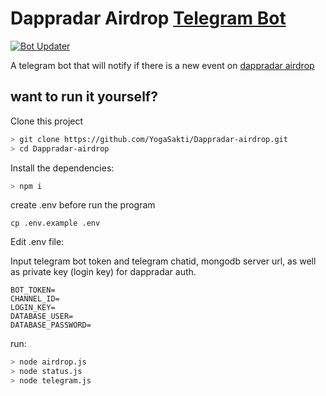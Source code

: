 # Dappradar Airdrop [Telegram Bot](https://t.me/dappradarairdrop)

[![Bot Updater](https://github.com/YogaSakti/Dappradar-airdrop/actions/workflows/airdrop.yml/badge.svg?branch=master)](https://github.com/YogaSakti/Dappradar-airdrop/actions/workflows/airdrop.yml) 


A telegram bot that will notify if there is a new event on [dappradar airdrop](https://dappradar.com/hub/airdrops)

## want to run it yourself?
Clone this project

```bash
> git clone https://github.com/YogaSakti/Dappradar-airdrop.git
> cd Dappradar-airdrop

```

Install the dependencies:

```bash
> npm i
```

create .env before run the program
```
cp .env.example .env
```

Edit .env file: 

Input telegram bot token and telegram chatid, mongodb server url, as well as private key (login key) for dappradar auth.

```
BOT_TOKEN=
CHANNEL_ID=
LOGIN_KEY= 
DATABASE_USER=
DATABASE_PASSWORD=
```

run:

```bash
> node airdrop.js
> node status.js
> node telegram.js
```
